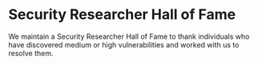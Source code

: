 # Security Researcher Hall of Fame
We maintain a Security Researcher Hall of Fame to thank individuals who have discovered medium or high vulnerabilities and worked with us to resolve them.
